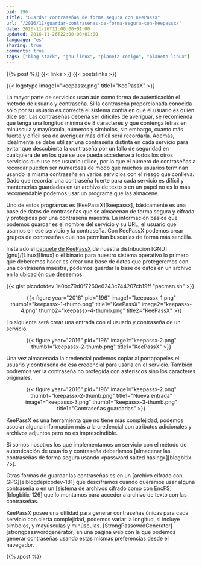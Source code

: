 ```yaml
---
pid: 196
title: "Guardar contraseñas de forma segura con KeePassX"
url: "/2016/11/guardar-contrasenas-de-forma-segura-con-keepassx/"
date: 2016-11-26T11:00:00+01:00
updated: 2016-11-26T22:00:00+01:00
language: "es"
sharing: true
comments: true
tags: ["blog-stack", "gnu-linux", "planeta-codigo", "planeta-linux"]
---
```


{{% post %}}
{{< links >}}
{{< postslinks >}}

{{< logotype image1="keepassx.png" title1="KeePassX" >}}

La mayor parte de servicios usan aún como forma de autenticación el método de usuario y contraseña. Si la contraseña proporcionada conocida solo por su usuario es correcta el sistema confía en que el usuario es quien dice ser. Las contraseñas debería ser difíciles de averiguar, se recomienda que tenga una longitud mínima de 8 caracteres y que contenga letras en minúscula y mayúscula, números y símbolos, sin embargo, cuanto más fuerte y difícil sea de averiguar más difícil será recordarla. Además, idealmente se debe utilizar una contraseña distinta en cada servicio para evitar que descubierta la contraseña por un fallo de seguridad en cualquiera de en los que se use pueda accederse a todos los otros servicios que use ese usuario utilice, por lo que el número de contraseñas a recordar pueden ser numerosas de modo que muchos usuarios terminan usando la misma contraseña en varios servicios con el riesgo que conlleva. Dado que recordar una contraseña fuerte para cada servicio es difícil y mantenerlas guardadas en un archivo de texto o en un papel no es lo más recomendable podemos usar un programa que las almacene.

Uno de estos programas es [KeePassX][keepassx], básicamente es una base de datos de contraseñas que se almacenan de forma segura y cifrada y protegidas por una contraseña maestra. La información básica que podemos guardar es el nombre del servicio y su URL, el usuario que usamos en ese servicio y la contraseña. Con KeePassX podemos crear grupos de contraseñas que nos permitan buscarlas de forma más sencilla.

Instalado el [paquete de KeePassX](https://www.archlinux.org/packages/community/x86_64/keepassx2/) de nuestra distribución [GNU][gnu]/[Linux][linux] o el binario para nuestro sistema operativo lo primero que deberemos hacer es crear una base de datos que protegeremos con una contraseña maestra, podemos guardar la base de datos en un archivo en la ubicación que deseemos.

{{< gist picodotdev 1e0bc79d0f7260e6243c744207cb19ff "pacman.sh" >}}

<div class="media" style="text-align: center;">
    {{< figure year="2016" pid="196"
        image1="keepassx-1.png" thumb1="keepassx-1-thumb.png" title1="KeePassX"
        image2="keepassx-4.png" thumb2="keepassx-4-thumb.png" title2="KeePassX" >}}
</div>

Lo siguiente será crear una entrada con el usuario y contraseña de un servicio.

<div class="media" style="text-align: center;">
    {{< figure year="2016" pid="196"
        image1="keepassx-2.png" thumb1="keepassx-2-thumb.png" title1="KeePassX" >}}
</div>

Una vez almacenada la credencial podemos copiar al portapapeles el usuario y contraseña de esa credencial para usarla en el servicio. También podremos ver la contraseña no protegida con asteriscos sino los caracteres originales.

<div class="media" style="text-align: center;">
    {{< figure year="2016" pid="196"
        image1="keepassx-2.png" thumb1="keepassx-2-thumb.png" title1="Nueva entrada"
        image1="keepassx-3.png" thumb1="keepassx-3-thumb.png" title1="Contraseñas guardadas" >}}
</div>

KeePassX es una herramienta que no tiene más complejidad, podemos asociar alguna información más a la credencial con atributos adicionales y archivos adjuntos pero no es imprescindible.

Si somos nosotros los que implementamos un servicio con el método de autenticación de usuario y contraseña deberíamos [almacenar las contraseñas de forma segura usando «password salted hasing»][blogbitix-75].

Otras formas de guardar las contraseñas es en un [archivo cifrado con GPG][elblogdepicodev-181] que desciframos cuando queramos usar alguna contraseña o en un [sistema de archivos cifrado como con EncFS][blogbitix-126] que lo montamos para acceder a archivo de texto con las contraseñas.

KeePassX posee una utilidad para generar contraseñas únicas para cada servicio con cierta complejidad, podemos variar la longitud, si incluye símbolos, y mayúsculas y minúsculas. [StrongPassowrdGenerator][strongpasswordgenerator] en una página web con la que podemos generar contraseñas usando estas mismas preferencias desde el navegador.

{{% /post %}}
